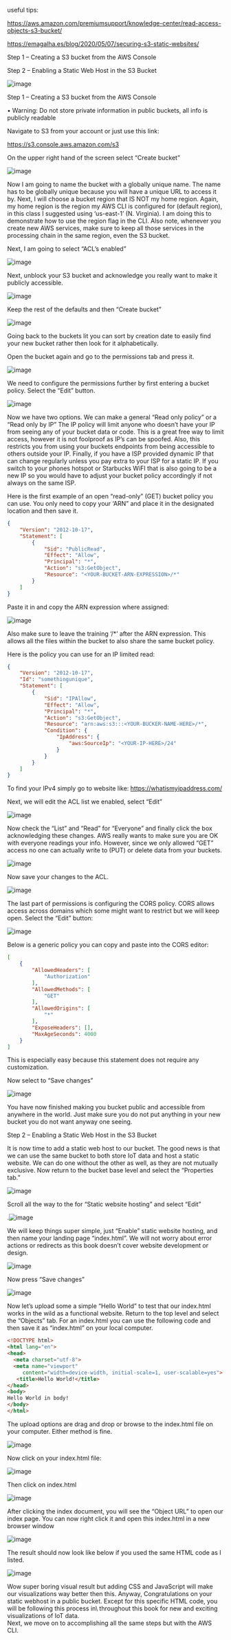 useful tips:

https://aws.amazon.com/premiumsupport/knowledge-center/read-access-objects-s3-bucket/

https://emagalha.es/blog/2020/05/07/securing-s3-static-websites/



Step 1 – Creating a S3 bucket from the AWS Console

Step 2 – Enabling a Static Web Host in the S3 Bucket



![image](https://user-images.githubusercontent.com/16296900/169627735-20a15db4-e568-48af-9cb6-3415f55bedab.png)


Step 1 – Creating a S3 bucket from the AWS Console

•	Warning: Do not store private information in public buckets, all info is publicly readable

Navigate to S3 from your account or just use this link:

https://s3.console.aws.amazon.com/s3

On the upper right hand of the screen select “Create bucket”

![image](https://user-images.githubusercontent.com/16296900/169627857-791fad84-6c72-42d8-a0f9-7354f8c9172a.png)

 Now I am going to name the bucket with a globally unique name.  The name has to be globally unique because you will have a unique URL to access it by.   Next, I will choose a bucket region that IS NOT my home region.  Again, my home region is the region my AWS CLI is configured for (default region), in this class I suggested using ‘us-east-1’ (N. Virginia).    I am doing this to demonstrate how to use the region flag in the CLI.  Also note, whenever you create new AWS services, make sure to keep all those services in the processing chain in the same region, even the S3 bucket.

Next, I am going to select “ACL’s enabled”

 ![image](https://user-images.githubusercontent.com/16296900/169627837-b9bb0784-16e0-43b3-a343-cdfbf3deaa02.png)


Next, unblock your S3 bucket and acknowledge you really want to make it publicly accessible.

 ![image](https://user-images.githubusercontent.com/16296900/169627870-63fbc17c-512c-4362-b062-5b32c4155b23.png)


Keep the rest of the defaults and then “Create bucket”


![image](https://user-images.githubusercontent.com/16296900/169627872-1770bdc3-bb4e-40c0-b34c-70c1481cc26a.png)

 
Going back to the buckets lit you can sort by creation date to easily find your new bucket rather then look for it alphabetically.

 

Open the bucket again and go to the permissions tab and press it.

 
![image](https://user-images.githubusercontent.com/16296900/169627877-c8f826e6-790a-4d33-8419-f6e783bebe32.png)


We need to configure the permissions further by first entering a bucket policy.  Select the “Edit” button.

 
![image](https://user-images.githubusercontent.com/16296900/169627893-bfeeb40c-f488-4681-a5a4-e768daa832b8.png)


Now we have two options.  We can make a general “Read only policy” or a “Read only by IP” The IP policy will limit anyone who doesn’t have your IP from seeing any of your bucket data or code.  This is a great free way to limit access, however it is not foolproof as IP’s can be spoofed.  Also, this restricts you from using your buckets endpoints from being accessible to others outside your IP.  Finally, if you have a ISP provided dynamic IP that can change regularly unless you pay extra to your ISP for a static IP.  If you switch to your phones hotspot or Starbucks WiFI that is also going to be a new IP so you would have to adjust your bucket policy accordingly if not always on the same ISP.

Here is the first example of an open “read-only” (GET) bucket policy you can use.  You only need to copy your ‘ARN” and place it in the designated location and then save it.
```JSON
{
    "Version": "2012-10-17",
    "Statement": [
        {
            "Sid": "PublicRead",
            "Effect": "Allow",
            "Principal": "*",
            "Action": "s3:GetObject",
            "Resource": "<YOUR-BUCKET-ARN-EXPRESSION>/*"
        }
    ]
}
```

Paste it in and copy the ARN expression where assigned:

![image](https://user-images.githubusercontent.com/16296900/169627922-b87da55f-8ec4-423e-acea-60523a96d042.png)


Also make sure to leave the training ‘/*’ after the ARN expression.  This allows all the files within the bucket to also share the same bucket policy.

Here is the policy you can use for an IP limited read:
```JSON
{
    "Version": "2012-10-17",
    "Id": "somethingunique",
    "Statement": [
        {
            "Sid": "IPAllow",
            "Effect": "Allow",
            "Principal": "*",
            "Action": "s3:GetObject",
            "Resource": "arn:aws:s3:::<YOUR-BUCKER-NAME-HERE>/*",
            "Condition": {
                "IpAddress": {
                    "aws:SourceIp": "<YOUR-IP-HERE>/24"
                }
            }
        }
    ]
}
```

To find your IPv4 simply go to website like:  https://whatismyipaddress.com/

Next, we will edit the ACL list we enabled, select “Edit”

![image](https://user-images.githubusercontent.com/16296900/169627942-5a5d722f-dd20-4328-b646-6a517a8d8fb5.png)

 
Now check the “List” and “Read” for “Everyone” and finally click the box acknowledging these changes.  AWS really wants to make sure you are OK with everyone readings your info.  However, since we only allowed “GET” access no one can actually write to (PUT) or delete data from your buckets.

 ![image](https://user-images.githubusercontent.com/16296900/169627977-fedb8dc6-210f-4670-ab14-9ae16830e752.png)


Now save your changes to the ACL.

 ![image](https://user-images.githubusercontent.com/16296900/169627992-785cd063-8471-43a8-bd17-141853952b4b.png)


The last part of permissions is configuring the CORS policy.  CORS allows access across domains which some might want to restrict but we will keep open.  Select the “Edit” button:

 ![image](https://user-images.githubusercontent.com/16296900/169628017-864ca045-35ca-4469-9d20-84f19e7c4bd6.png)


Below is a generic policy you can copy and paste into the CORS editor:
```JSON
[
    {
        "AllowedHeaders": [
            "Authorization"
        ],
        "AllowedMethods": [
            "GET"
        ],
        "AllowedOrigins": [
            "*"
        ],
        "ExposeHeaders": [],
        "MaxAgeSeconds": 4000
    }
]
```

This is especially easy because this statement does not require any customization.

Now select to “Save changes”

 ![image](https://user-images.githubusercontent.com/16296900/169628026-a5770955-2f82-4efc-aba1-09769a4ab2f5.png)


You have now finished making you bucket public and accessible from anywhere in the world.  Just make sure you do not put anything in your new bucket you do not want anyway one seeing.

Step 2 – Enabling a Static Web Host in the S3 Bucket

It is now time to add a static web host to our bucket.  The good news is that we can use the same bucket to both store IoT data and host a static website.  We can do one without the other as well, as they are not mutually exclusive.  Now return to the bucket base level and select the “Properties tab.”

 ![image](https://user-images.githubusercontent.com/16296900/169628039-8e3be95e-e14a-4cbf-a469-b66801f78b40.png)


Scroll all the way to the for “Static website hosting” and select “Edit” 

 .![image](https://user-images.githubusercontent.com/16296900/169628049-79cecc5d-8c30-4495-a057-c2af80d9e240.png)


We will keep things super simple, just “Enable” static website hosting, and then name your landing page “index.html”.   We will not worry about error actions or redirects as this book doesn’t cover website development or design.

![image](https://user-images.githubusercontent.com/16296900/169628060-8786cd22-ffb7-4e4c-a24f-adbcd93bc29e.png)

 

Now press “Save changes”

 ![image](https://user-images.githubusercontent.com/16296900/169628069-95f932c2-49c7-4f16-ae08-d44512059d8a.png)


Now let’s upload some a simple “Hello World” to test that our index.html works in the wild as a functional website.  Return to the top level and select the “Objects” tab.  For an index.html you can use the following code and then save it as “index.html” on your local computer.

```html
<!DOCTYPE html>
<html lang="en">
<head>
  <meta charset="utf-8">
  <meta name="viewport"
     content="width=device-width, initial-scale=1, user-scalable=yes">
   <title>Hello World!</title>
</head>
<body>
Hello World in body!
</body>
</html>
```

The upload options are drag and drop or browse to the index.html file on your computer.  Either method is fine.  

 
![image](https://user-images.githubusercontent.com/16296900/169628134-b416c3dc-dec8-4fd6-80bd-0d0e673e661f.png)


 
Now click on your index.html file:

![image](https://user-images.githubusercontent.com/16296900/169628112-6ab3999b-6faa-4769-b2fc-304b139b303b.png)

Then click on index.html

![image](https://user-images.githubusercontent.com/16296900/169628188-76cdaf59-f101-4ee7-85ea-d2f72d0587a5.png)



After clicking the index document, you will see the “Object URL” to open our index page.  You can now right click it and open this index.html in a new browser window

 ![image](https://user-images.githubusercontent.com/16296900/169628192-1602635b-24ff-4e5a-ab7d-8b47839b5d80.png)


The result should now look like below if you used the same HTML code as I listed.

 ![image](https://user-images.githubusercontent.com/16296900/169628200-25da3aa0-4de2-4dc5-b9ae-72db8ddc2671.png)


Wow super boring visual result but adding CSS and JavaScript will make our visualizations way better then this.  Anyway, Congratulations on your static webhost in a public bucket.  Except for this specific HTML code, you will be following this process in\ throughout this book for new and exciting visualizations of IoT data.  
Next, we move on to accomplishing all the same steps but with the AWS CLI.
